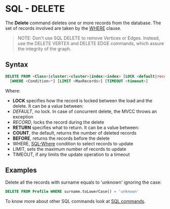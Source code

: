 <!-- proofread 2015-11-26 SAM -->
# SQL - DELETE

The **Delete** command deletes one or more records from the database. The set of records involved are taken by the [WHERE](SQL-Where.md) clause.

>NOTE: Don't use SQL DELETE to remove Vertices or Edges. Instead, use the DELETE VERTEX and DELETE EDGE commands, which assure the integrity of the graph.

## Syntax

```sql
DELETE FROM <Class>|cluster:<cluster>|index:<index> [LOCK <default|record>] [RETURN <returning>]
  [WHERE <Condition>*] [LIMIT <MaxRecords>] [TIMEOUT <timeout>]
```

Where:
- **LOCK** specifies how the record is locked between the load and the delete. It can be a value between:
 - *DEFAULT*, no lock. In case of concurrent delete, the MVCC throws an exception
 - *RECORD*, locks the record during the delete
- **RETURN** specifies what to return. It can be a value between:
 - **COUNT**, the default, returns the number of deleted records
 - **BEFORE**, returns the records before the delete
- WHERE, [SQL-Where](SQL-Where.md) condition to select records to update
- LIMIT, sets the maximum number of records to update
- TIMEOUT, if any limits the update operation to a timeout

## Examples

Delete all the records with surname equals to 'unknown' ignoring the case:

```sql
DELETE FROM Profile WHERE surname.toLowerCase() = 'unknown'
```

To know more about other SQL commands look at [SQL commands](SQL.md).
